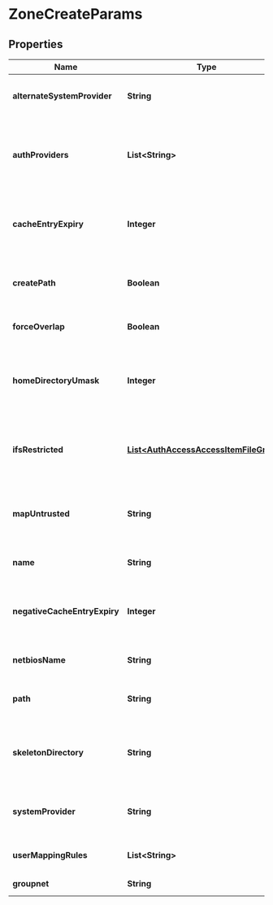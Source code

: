 
# ZoneCreateParams

## Properties
Name | Type | Description | Notes
------------ | ------------- | ------------- | -------------
**alternateSystemProvider** | **String** | Specifies an alternate system provider. |  [optional]
**authProviders** | **List&lt;String&gt;** | Specifies the list of authentication providers available on this access zone. |  [optional]
**cacheEntryExpiry** | **Integer** | Specifies amount of time in seconds to cache a user/group. |  [optional]
**createPath** | **Boolean** | Determines if a path is created when a path does not exist. |  [optional]
**forceOverlap** | **Boolean** | Allow for overlapping base path. |  [optional]
**homeDirectoryUmask** | **Integer** | Specifies the permissions set on automatically created user home directories. |  [optional]
**ifsRestricted** | [**List&lt;AuthAccessAccessItemFileGroup&gt;**](AuthAccessAccessItemFileGroup.md) | Specifies a list of users and groups that have read and write access to /ifs. |  [optional]
**mapUntrusted** | **String** | Maps untrusted domains to this NetBIOS domain during authentication. |  [optional]
**name** | **String** | Specifies the access zone name. | 
**negativeCacheEntryExpiry** | **Integer** | Specifies number of seconds the negative cache entry is valid. |  [optional]
**netbiosName** | **String** | Specifies the NetBIOS name. |  [optional]
**path** | **String** | Specifies the access zone base directory path. |  [optional]
**skeletonDirectory** | **String** | Specifies the skeleton directory that is used for user home directories. |  [optional]
**systemProvider** | **String** | Specifies the system provider for the access zone. |  [optional]
**userMappingRules** | **List&lt;String&gt;** | Specifies the current ID mapping rules. |  [optional]
**groupnet** | **String** | Groupnet identitier |  [optional]



